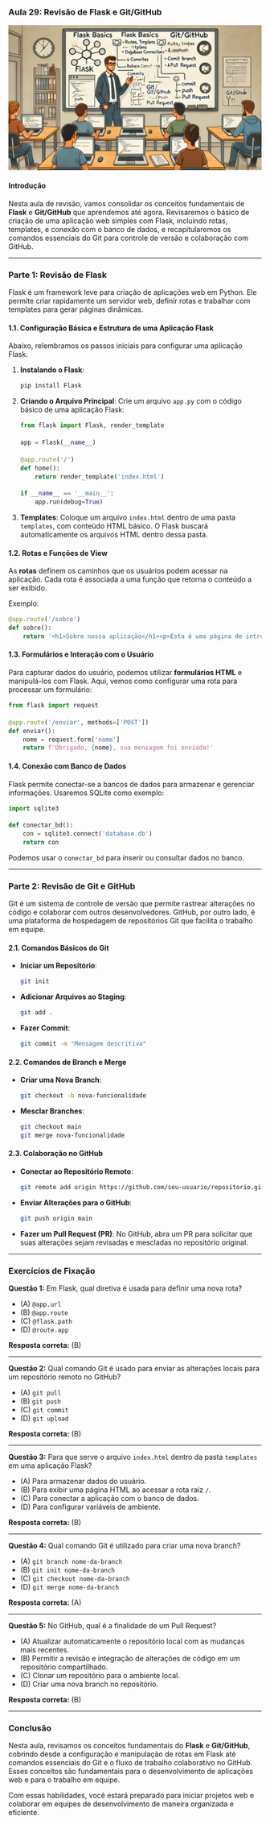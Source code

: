 ### Aula 29: Revisão de Flask e Git/GitHub
![](./assets/29.jpeg)
#### Introdução

Nesta aula de revisão, vamos consolidar os conceitos fundamentais de **Flask** e **Git/GitHub** que aprendemos até agora. Revisaremos o básico de criação de uma aplicação web simples com Flask, incluindo rotas, templates, e conexão com o banco de dados, e recapitularemos os comandos essenciais do Git para controle de versão e colaboração com GitHub.

---

### Parte 1: Revisão de Flask

Flask é um framework leve para criação de aplicações web em Python. Ele permite criar rapidamente um servidor web, definir rotas e trabalhar com templates para gerar páginas dinâmicas. 

#### 1.1. Configuração Básica e Estrutura de uma Aplicação Flask

Abaixo, relembramos os passos iniciais para configurar uma aplicação Flask.

1. **Instalando o Flask**:
   ```bash
   pip install Flask
   ```

2. **Criando o Arquivo Principal**:
   Crie um arquivo `app.py` com o código básico de uma aplicação Flask:

   ```python
   from flask import Flask, render_template

   app = Flask(__name__)

   @app.route('/')
   def home():
       return render_template('index.html')
   
   if __name__ == '__main__':
       app.run(debug=True)
   ```

3. **Templates**:
   Coloque um arquivo `index.html` dentro de uma pasta `templates`, com conteúdo HTML básico. O Flask buscará automaticamente os arquivos HTML dentro dessa pasta.

#### 1.2. Rotas e Funções de View

As **rotas** definem os caminhos que os usuários podem acessar na aplicação. Cada rota é associada a uma função que retorna o conteúdo a ser exibido.

Exemplo:
```python
@app.route('/sobre')
def sobre():
    return '<h1>Sobre nossa aplicação</h1><p>Esta é uma página de introdução à nossa aplicação Flask.</p>'
```

#### 1.3. Formulários e Interação com o Usuário

Para capturar dados do usuário, podemos utilizar **formulários HTML** e manipulá-los com Flask. Aqui, vemos como configurar uma rota para processar um formulário:

```python
from flask import request

@app.route('/enviar', methods=['POST'])
def enviar():
    nome = request.form['nome']
    return f'Obrigado, {nome}, sua mensagem foi enviada!'
```

#### 1.4. Conexão com Banco de Dados

Flask permite conectar-se a bancos de dados para armazenar e gerenciar informações. Usaremos SQLite como exemplo:

```python
import sqlite3

def conectar_bd():
    con = sqlite3.connect('database.db')
    return con
```

Podemos usar o `conectar_bd` para inserir ou consultar dados no banco.

---

### Parte 2: Revisão de Git e GitHub

Git é um sistema de controle de versão que permite rastrear alterações no código e colaborar com outros desenvolvedores. GitHub, por outro lado, é uma plataforma de hospedagem de repositórios Git que facilita o trabalho em equipe.

#### 2.1. Comandos Básicos do Git

- **Iniciar um Repositório**:
  ```bash
  git init
  ```

- **Adicionar Arquivos ao Staging**:
  ```bash
  git add .
  ```

- **Fazer Commit**:
  ```bash
  git commit -m "Mensagem descritiva"
  ```

#### 2.2. Comandos de Branch e Merge

- **Criar uma Nova Branch**:
  ```bash
  git checkout -b nova-funcionalidade
  ```

- **Mesclar Branches**:
  ```bash
  git checkout main
  git merge nova-funcionalidade
  ```

#### 2.3. Colaboração no GitHub

- **Conectar ao Repositório Remoto**:
  ```bash
  git remote add origin https://github.com/seu-usuario/repositorio.git
  ```

- **Enviar Alterações para o GitHub**:
  ```bash
  git push origin main
  ```

- **Fazer um Pull Request (PR)**:
  No GitHub, abra um PR para solicitar que suas alterações sejam revisadas e mescladas no repositório original.

---

### Exercícios de Fixação

**Questão 1:** Em Flask, qual diretiva é usada para definir uma nova rota?
- (A) `@app.url`
- (B) `@app.route`
- (C) `@flask.path`
- (D) `@route.app`

**Resposta correta:** (B)

---

**Questão 2:** Qual comando Git é usado para enviar as alterações locais para um repositório remoto no GitHub?
- (A) `git pull`
- (B) `git push`
- (C) `git commit`
- (D) `git upload`

**Resposta correta:** (B)

---

**Questão 3:** Para que serve o arquivo `index.html` dentro da pasta `templates` em uma aplicação Flask?
- (A) Para armazenar dados do usuário.
- (B) Para exibir uma página HTML ao acessar a rota raiz `/`.
- (C) Para conectar a aplicação com o banco de dados.
- (D) Para configurar variáveis de ambiente.

**Resposta correta:** (B)

---

**Questão 4:** Qual comando Git é utilizado para criar uma nova branch?
- (A) `git branch nome-da-branch`
- (B) `git init nome-da-branch`
- (C) `git checkout nome-da-branch`
- (D) `git merge nome-da-branch`

**Resposta correta:** (A)

---

**Questão 5:** No GitHub, qual é a finalidade de um Pull Request?
- (A) Atualizar automaticamente o repositório local com as mudanças mais recentes.
- (B) Permitir a revisão e integração de alterações de código em um repositório compartilhado.
- (C) Clonar um repositório para o ambiente local.
- (D) Criar uma nova branch no repositório.

**Resposta correta:** (B)

---

### Conclusão

Nesta aula, revisamos os conceitos fundamentais do **Flask** e **Git/GitHub**, cobrindo desde a configuração e manipulação de rotas em Flask até comandos essenciais do Git e o fluxo de trabalho colaborativo no GitHub. Esses conceitos são fundamentais para o desenvolvimento de aplicações web e para o trabalho em equipe. 

Com essas habilidades, você estará preparado para iniciar projetos web e colaborar em equipes de desenvolvimento de maneira organizada e eficiente.